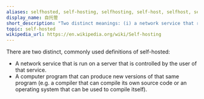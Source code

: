 ```yaml
---
aliases: selfhosted, self-hosting, selfhosting, self-host, selfhost, self-hostable, selfhostable
display_name: 自托管
short_description: "Two distinct meanings: (i) a network service that runs on a user's server; or (ii) a computer program that can compile itself."
topic: self-hosted
wikipedia_url: https://en.wikipedia.org/wiki/Self-hosting
---
```


There are two distinct, commonly used definitions of self-hosted:

- A network service that is run on a server that is controlled by the user of that service.
- A computer program that can produce new versions of that same program (e.g. a compiler that can compile its own source code or an operating system that can be used to compile itself).
